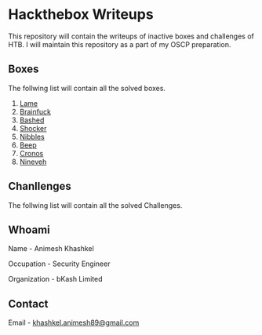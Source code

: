 # Hackthebox Writeups

This repository will contain the writeups of inactive boxes and challenges of HTB. I will maintain this repository as a part of my OSCP preparation.

## Boxes

The follwing list will contain all the solved boxes.

1. [Lame](Boxes/Lame/Lame_writeup.md)
2. [Brainfuck](Boxes/Brainfuck/Brainfuck_writeup.md)
3. [Bashed](Boxes/Bashed/Bashed_writeup.md)
4. [Shocker](Boxes/Shocker/Shocker_writeup.md)
5. [Nibbles](Boxes/Nibbles/Nibbles_writeup.md)
6. [Beep](Boxes/Beep/Beep_writeup.md)
7. [Cronos](Boxes/Cronos/Cronos_Writeup.md)
8. [Nineveh](Boxes/Nineveh/Nineveh_writeup.md)

## Chanllenges

The follwing list will contain all the solved Challenges.

## Whoami

Name - Animesh Khashkel

Occupation - Security Engineer

Organization - bKash Limited

## Contact

Email - khashkel.animesh89@gmail.com
